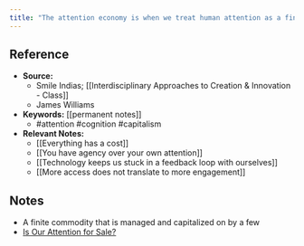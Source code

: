 ```yaml
---
title: "The attention economy is when we treat human attention as a finite commodity"
---
```

## Reference
- **Source:** 
	- Smile Indias; [[Interdisciplinary Approaches to Creation & Innovation - Class]]
	- James Williams
- **Keywords:** [[permanent notes]]
	- #attention #cognition #capitalism
- **Relevant Notes:**
	- [[Everything has a cost]]
	- [[You have agency over your own attention]]
	- [[Technology keeps us stuck in a feedback loop with ourselves]]
	- [[More access does not translate to more engagement]]
## Notes
- A finite commodity that is managed and capitalized on by a few
- [Is Our Attention for Sale?](https://www.youtube.com/watch?v=PSaybP1UivQ)
